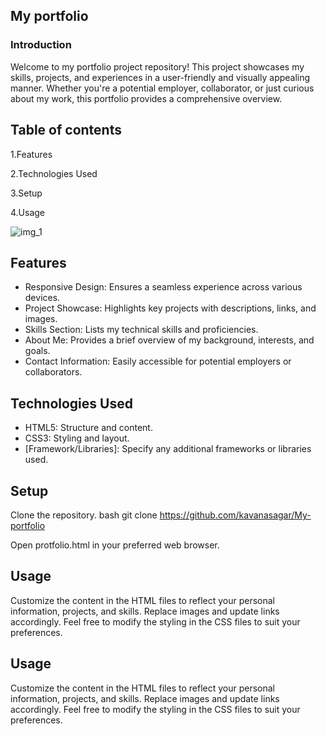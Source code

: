 ## My portfolio
### Introduction

Welcome to my portfolio project repository! This project showcases my skills, projects, and experiences in a user-friendly and visually appealing manner. Whether you're a potential employer, collaborator, or just curious about my work, this portfolio provides a comprehensive overview.

## Table of contents
1.Features

2.Technologies Used

3.Setup

4.Usage

![img_1](https://github.com/user-attachments/assets/bc11e682-c46f-495e-b333-e2b49c691cfa)

## Features

* Responsive Design: Ensures a seamless experience across various devices.
* Project Showcase: Highlights key projects with descriptions, links, and images.
* Skills Section: Lists my technical skills and proficiencies.
* About Me: Provides a brief overview of my background, interests, and goals.
* Contact Information: Easily accessible for potential employers or collaborators.

## Technologies Used

* HTML5: Structure and content.
* CSS3: Styling and layout.
* [Framework/Libraries]: Specify any additional frameworks or libraries used.

## Setup
Clone the repository. bash git clone https://github.com/kavanasagar/My-portfolio

Open protfolio.html in your preferred web browser.

## Usage
Customize the content in the HTML files to reflect your personal information, projects, and skills. Replace images and update links accordingly. Feel free to modify the styling in the CSS files to suit your preferences.

## Usage
Customize the content in the HTML files to reflect your personal information, projects, and skills. Replace images and update links accordingly. Feel free to modify the styling in the CSS files to suit your preferences.


